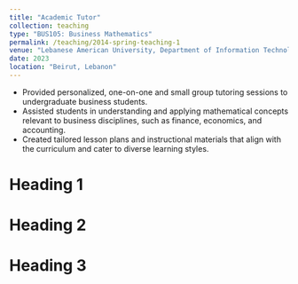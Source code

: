 ```yaml
---
title: "Academic Tutor"
collection: teaching
type: "BUS105: Business Mathematics"
permalink: /teaching/2014-spring-teaching-1
venue: "Lebanese American University, Department of Information Technology & Operations Management"
date: 2023
location: "Beirut, Lebanon"
---
```


- Provided personalized, one-on-one and small group tutoring sessions to undergraduate business students.
- Assisted students in understanding and applying mathematical concepts relevant to business disciplines, such as finance, economics, and accounting.
- Created tailored lesson plans and instructional materials that align with the curriculum and cater to diverse learning styles.

Heading 1
======

Heading 2
======

Heading 3
======
